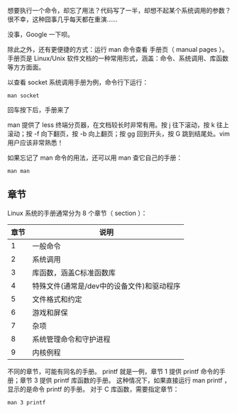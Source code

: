 想要执行一个命令，却忘了用法？代码写了一半，却想不起某个系统调用的参数？很不幸，这种囧事几乎每天都在重演……

没事，Google 一下呗。

除此之外，还有更便捷的方式：运行 man 命令查看 手册页（ manual pages ）。 手册页是 Linux/Unix 软件文档的一种常用形式，涵盖：命令、系统调用、库函数等方方面面。

以查看 socket 系统调用手册为例，命令行下运行：

```terminal
man socket
```

回车按下后，手册来了


man 提供了 less 终端分页器，在文档较长时非常有用。按 j 往下滚动，按 k 往上滚动；按 <ctrl>-f 向下翻页，按 <ctrl>-b 向上翻页；按 gg 回到开头，按 G 跳到结尾处。vim 用户应该非常熟悉！

如果忘记了 man 命令的用法，还可以用 man 查它自己的手册：

```terminal
man man
```

## 章节
Linux 系统的手册通常分为 8 个章节（ section ）：

|章节| 	说明
|----|----|
|1	| 一般命令
|2	| 系统调用
|3	| 库函数，涵盖C标准函数库
|4	| 特殊文件(通常是/dev中的设备文件)和驱动程序
|5	| 文件格式和约定
|6	| 游戏和屏保
|7	| 杂项
|8	| 系统管理命令和守护进程
|9	| 内核例程


不同的章节，可能有同名的手册。 printf 就是一例，章节 1 提供 printf 命令的手册；章节 3 提供 printf 库函数的手册。 这种情况下，如果直接运行 man printf ，显示的是命令 printf 的手册。 对于 C 库函数，需要指定章节：

```terminal
man 3 printf
```
